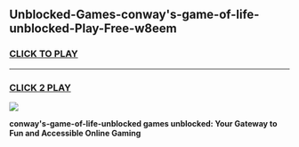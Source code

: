 
## Unblocked-Games-conway's-game-of-life-unblocked-Play-Free-w8eem
<h3>
<a href="https://premium76.site?title=conway's-game-of-life-unblocked&ref=10A">CLICK TO PLAY</a></h3>
<hr>

<h3>
<a href="https://premium76.site?title=conway's-game-of-life-unblocked&ref=10A">CLICK 2 PLAY</a>
  
</h3>

<a href="https://premium76.site?title=conway's-game-of-life-unblocked&ref=10A"><img src="https://clearcache.store/games.png"></a>


**conway's-game-of-life-unblocked games unblocked: Your Gateway to Fun and Accessible Online Gaming**
